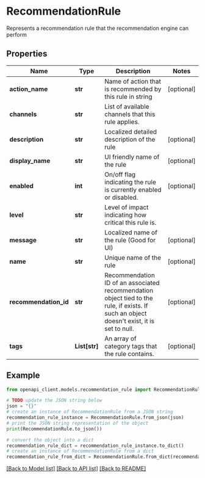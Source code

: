 # RecommendationRule

Represents a recommendation rule that the recommendation engine can perform

## Properties

Name | Type | Description | Notes
------------ | ------------- | ------------- | -------------
**action_name** | **str** | Name of action that is recommended by this rule in string | [optional] 
**channels** | **str** | List of available channels that this rule applies. | 
**description** | **str** | Localized detailed description of the rule | [optional] 
**display_name** | **str** | UI friendly name of the rule | [optional] 
**enabled** | **int** | On/off flag indicating the rule is currently enabled or disabled. | [optional] 
**level** | **str** | Level of impact indicating how critical this rule is. | 
**message** | **str** | Localized name of the rule (Good for UI) | [optional] 
**name** | **str** | Unique name of the rule | [optional] 
**recommendation_id** | **str** | Recommendation ID of an associated recommendation object tied to the rule, if exists.              If such an object doesn&#39;t exist, it is set to null. | [optional] 
**tags** | **List[str]** | An array of category tags that the rule contains. | [optional] 

## Example

```python
from openapi_client.models.recommendation_rule import RecommendationRule

# TODO update the JSON string below
json = "{}"
# create an instance of RecommendationRule from a JSON string
recommendation_rule_instance = RecommendationRule.from_json(json)
# print the JSON string representation of the object
print(RecommendationRule.to_json())

# convert the object into a dict
recommendation_rule_dict = recommendation_rule_instance.to_dict()
# create an instance of RecommendationRule from a dict
recommendation_rule_from_dict = RecommendationRule.from_dict(recommendation_rule_dict)
```
[[Back to Model list]](../README.md#documentation-for-models) [[Back to API list]](../README.md#documentation-for-api-endpoints) [[Back to README]](../README.md)


